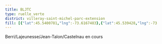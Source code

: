 ```yaml
---
title: BLJTC
type: ruelle_verte
district: villeray-saint-michel-parc-extension
fill: [{"lat":45.5400781,"lng":-73.6167483},{"lat":45.539428,"lng":-73.6144523},{"lat":45.5396384,"lng":-73.6143289}]
---
```


Berri/Lajeunesse/Jean-Talon/Castelnau en cours